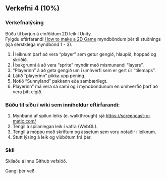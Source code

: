 ## Verkefni 4 (10%)

### Verkefnalýsing
Búðu til byrjun á einföldum 2D leik í Unity. <br>
Fylgdu eftirfarandi [How to make a 2D Game](https://www.youtube.com/playlist?list=PLPV2KyIb3jR6TFcFuzI2bB7TMNIIBpKMQ) myndböndum þér til stuðnings (sjá sérstklega myndbönd 1 - 3). 

1. Í leiknum þarf að vera “player” sem getur gengið, hlaupið, hoppað og skriðið.
1. Í bakgrunni á að vera “sprite” myndir með mismunandi “layers”. 
1. “Playerinn” á að geta gengið um í umhverfi sem er gert úr “tilemaps”. 
1. Látið “playerinn” pikka upp pening.
1. Notið “Sunnyland” pakkann eða sambærilegt.
1. Playerinn” má vera sá sami og í myndböndunum en umhverfið þarf að vera þitt eigið.

### Búðu til síðu í wiki sem inniheldur eftirfarandi:

1. Mynband af spilun leiks (e. walkthrough) sjá  https://screencast-o-matic.com/
1. Tengil á spilanlegan leik í vafra (WebGL). 
1. Tengil á möppu með skriftum og assetum sem voru notaðir í leiknum.
1. Stutt lýsing á leik og viðbótum frá þér.


### Skil
Skilaðu á Innu Github vefslóð.

Gangi þér vel!
